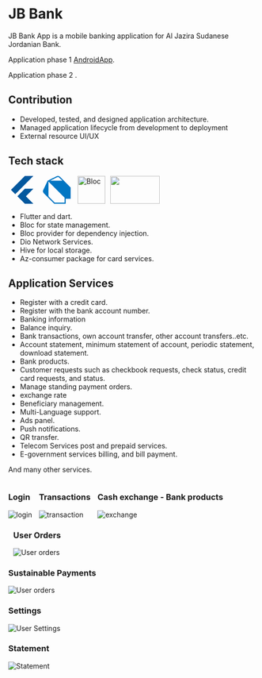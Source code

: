 # JB Bank

 JB Bank App is a mobile banking application for Al Jazira Sudanese Jordanian Bank.

 Application phase 1 [AndroidApp](https://play.google.com/store/apps/details?id=com.trustpay.jsb).

  Application phase 2 []().

## Contribution

- Developed, tested, and designed application architecture.
- Managed application lifecycle from development to deployment
- External resource UI/UX

## Tech stack

<svg width='56' height='56' style="filter: invert(21%) sepia(98%) saturate(1528%) hue-rotate(189deg) brightness(95%) contrast(98%)"  role="img" viewBox="0 0 24 24" xmlns="http://www.w3.org/2000/svg"><path d="M14.314 0L2.3 12 6 15.7 21.684.013h-7.357zm.014 11.072L7.857 17.53l6.47 6.47H21.7l-6.46-6.468 6.46-6.46h-7.37z"/></svg>  <svg  role="img" width='56' height='56' style="margin-left:10px;filter: invert(28%) sepia(57%) saturate(5060%) hue-rotate(188deg) brightness(94%) contrast(99%)" viewBox="0 0 24 24" xmlns="http://www.w3.org/2000/svg"><path d="M4.105 4.105S9.158 1.58 11.684.316a3.079 3.079 0 0 1 1.481-.315c.766.047 1.677.788 1.677.788L24 9.948v9.789h-4.263V24H9.789l-9-9C.303 14.5 0 13.795 0 13.105c0-.319.18-.818.316-1.105l3.789-7.895zm.679.679v11.787c.002.543.021 1.024.498 1.508L10.204 23h8.533v-4.263L4.784 4.784zm12.055-.678c-.899-.896-1.809-1.78-2.74-2.643-.302-.267-.567-.468-1.07-.462-.37.014-.87.195-.87.195L6.341 4.105l10.498.001z"/></svg>  <img style="margin-left:10px" src="https://raw.githubusercontent.com/felangel/bloc/master/docs/assets/bloc_logo_full.png" height="56" height="56"  alt="Bloc"><img src="https://raw.githubusercontent.com/hivedb/hive/master/.github/logo_transparent.svg?sanitize=true" width="100" height="56" style="margin-left:10px">

- Flutter and dart.
- Bloc for state management.
- Bloc provider for dependency injection.
- Dio Network Services.
- Hive for local storage.
- Az-consumer package for card services.

## Application Services

- Register with a credit card.
- Register with the bank account number.
- Banking information
- Balance inquiry.
- Bank transactions, own account transfer, other account transfers..etc.
- Account statement, minimum statement of account, periodic statement, download statement.
- Bank products.
- Customer requests such as checkbook requests, check status, credit card requests, and status.
- Manage standing payment orders.
- exchange rate
- Beneficiary management.
- Multi-Language support.
- Ads panel.
- Push notifications.
- QR transfer.
- Telecom Services post and prepaid services.
- E-government services billing, and bill payment.

And many other services.

<div style="display:inline-block">
<h3>Login</h3>
<img src="../JB-Bank/assets/login.gif" alt="login" >
</div>

<div style="display:inline-block;margin-left:10px">
<h3>Transactions</h3>
<img src="./assets/transactions.gif" alt="transaction" >
</div>

<div style="display:inline-block;margin-left:10px">
<h3>Cash exchange - Bank products</h3>
<img src="./assets/exchange-rate-products.gif" alt="exchange" >
</div>

<div style="display:inline-block;margin-left:10px">
<h3>User Orders</h3>
<img src="./assets/user-orders.gif" alt="User orders" >
</div>

<div>
<h3>Sustainable Payments</h3>
<img src="./assets/sus-payment.gif" alt="User orders" >
</div>

<div>
<h3>Settings</h3>
<img src="./assets/settings.gif" alt="User Settings" >
</div>

<div>
<h3>Statement</h3>
<img src="./assets/statement.gif" alt="Statement" >
</div>



